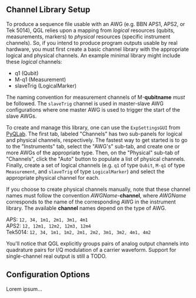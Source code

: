 ## Channel Library Setup

To produce a sequence file usable with an AWG (e.g. BBN APS1, APS2, or Tek
5014), QGL relies upon a mapping from *logical* resources (qubits, measurements,
markers) to *physical* resources (specific instrument channels). So, if you
intend to produce program outputs usable by real hardware, you must first create
a basic channel library with the appropriate logical and physical channels. An
example minimal library might include these *logical* channels:

* q1 (Qubit)
* M-q1 (Measurement)
* slaveTrig (LogicalMarker)

The naming convention for measurement channels of M-**qubitname** *must* be
followed. The `slaveTrig` channel is used in master-slave AWG configurations
where one master AWG is used to trigger the start of the slave AWGs.

To create and manage this library, one can use the `ExpSettingsGUI` from
[PyQLab](https://github.com/BBN-Q/PyQLab). The first tab, labeled "Channels" has
two sub-panels for logical and physical channels, respectively. The fastest way
to get started is to go to the "Instruments" tab, select the "AWG's" sub-tab,
and create one or more AWGs of the appropriate type. Then, on the "Physical"
sub-tab of "Channels", click the "Auto" button to populate a list of physical
channels.  Finally, create a set of logical channels (e.g. `q1` of type `Qubit`,
`M-q1` of type `Measurement`, and `slaveTrig` of type `LogicalMarker`) and
select the appropriate physical channel for each.

If you choose to create physical channels manually, note that these channel
names must follow the convention *AWGName*-**channel**, where *AWGName*
corresponds to the name of the corresponding AWG in the instrument library. The
available **channel** names depend on the type of AWG.

APS: `12, 34, 1m1, 2m1, 3m1, 4m1`  
APS2: `12, 12m1, 12m2, 12m3, 12m4`  
Tek5014: `12, 34, 1m1, 1m2, 2m1, 2m2, 3m1, 3m2, 4m1, 4m2`

You'll notice that QGL explicitly groups pairs of analog output channels into
quadrature pairs for I/Q modulation of a carrier waveform. Support for
single-channel real output is still a TODO.

## Configuration Options

Lorem ipsum...
